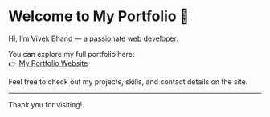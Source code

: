 # Welcome to My Portfolio 👋

Hi, I’m Vivek Bhand — a passionate web developer.

You can explore my full portfolio here:  
👉 [My Portfolio Website](https://my-portfolio-sage-delta-91.vercel.app/)

Feel free to check out my projects, skills, and contact details on the site.

---

Thank you for visiting!

